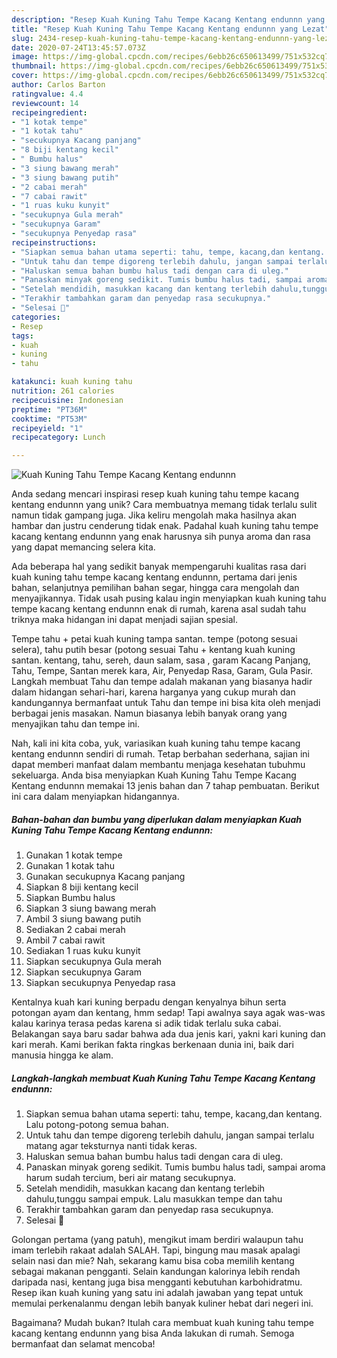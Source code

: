```yaml
---
description: "Resep Kuah Kuning Tahu Tempe Kacang Kentang endunnn yang Lezat"
title: "Resep Kuah Kuning Tahu Tempe Kacang Kentang endunnn yang Lezat"
slug: 2434-resep-kuah-kuning-tahu-tempe-kacang-kentang-endunnn-yang-lezat
date: 2020-07-24T13:45:57.073Z
image: https://img-global.cpcdn.com/recipes/6ebb26c650613499/751x532cq70/kuah-kuning-tahu-tempe-kacang-kentang-endunnn-foto-resep-utama.jpg
thumbnail: https://img-global.cpcdn.com/recipes/6ebb26c650613499/751x532cq70/kuah-kuning-tahu-tempe-kacang-kentang-endunnn-foto-resep-utama.jpg
cover: https://img-global.cpcdn.com/recipes/6ebb26c650613499/751x532cq70/kuah-kuning-tahu-tempe-kacang-kentang-endunnn-foto-resep-utama.jpg
author: Carlos Barton
ratingvalue: 4.4
reviewcount: 14
recipeingredient:
- "1 kotak tempe"
- "1 kotak tahu"
- "secukupnya Kacang panjang"
- "8 biji kentang kecil"
- " Bumbu halus"
- "3 siung bawang merah"
- "3 siung bawang putih"
- "2 cabai merah"
- "7 cabai rawit"
- "1 ruas kuku kunyit"
- "secukupnya Gula merah"
- "secukupnya Garam"
- "secukupnya Penyedap rasa"
recipeinstructions:
- "Siapkan semua bahan utama seperti: tahu, tempe, kacang,dan kentang. Lalu potong-potong semua bahan."
- "Untuk tahu dan tempe digoreng terlebih dahulu, jangan sampai terlalu matang agar teksturnya nanti tidak keras."
- "Haluskan semua bahan bumbu halus tadi dengan cara di uleg."
- "Panaskan minyak goreng sedikit. Tumis bumbu halus tadi, sampai aroma harum sudah tercium, beri air matang secukupnya."
- "Setelah mendidih, masukkan kacang dan kentang terlebih dahulu,tunggu sampai empuk. Lalu masukkan tempe dan tahu"
- "Terakhir tambahkan garam dan penyedap rasa secukupnya."
- "Selesai 🤗"
categories:
- Resep
tags:
- kuah
- kuning
- tahu

katakunci: kuah kuning tahu 
nutrition: 261 calories
recipecuisine: Indonesian
preptime: "PT36M"
cooktime: "PT53M"
recipeyield: "1"
recipecategory: Lunch

---
```



![Kuah Kuning Tahu Tempe Kacang Kentang endunnn](https://img-global.cpcdn.com/recipes/6ebb26c650613499/751x532cq70/kuah-kuning-tahu-tempe-kacang-kentang-endunnn-foto-resep-utama.jpg)

Anda sedang mencari inspirasi resep kuah kuning tahu tempe kacang kentang endunnn yang unik? Cara membuatnya memang tidak terlalu sulit namun tidak gampang juga. Jika keliru mengolah maka hasilnya akan hambar dan justru cenderung tidak enak. Padahal kuah kuning tahu tempe kacang kentang endunnn yang enak harusnya sih punya aroma dan rasa yang dapat memancing selera kita.

Ada beberapa hal yang sedikit banyak mempengaruhi kualitas rasa dari kuah kuning tahu tempe kacang kentang endunnn, pertama dari jenis bahan, selanjutnya pemilihan bahan segar, hingga cara mengolah dan menyajikannya. Tidak usah pusing kalau ingin menyiapkan kuah kuning tahu tempe kacang kentang endunnn enak di rumah, karena asal sudah tahu triknya maka hidangan ini dapat menjadi sajian spesial.

Tempe tahu + petai kuah kuning tampa santan. tempe (potong sesuai selera), tahu putih besar (potong sesuai Tahu + kentang kuah kuning santan. kentang, tahu, sereh, daun salam, sasa , garam Kacang Panjang, Tahu, Tempe, Santan merek kara, Air, Penyedap Rasa, Garam, Gula Pasir. Langkah membuat Tahu dan tempe adalah makanan yang biasanya hadir dalam hidangan sehari-hari, karena harganya yang cukup murah dan kandungannya bermanfaat untuk Tahu dan tempe ini bisa kita oleh menjadi berbagai jenis masakan. Namun biasanya lebih banyak orang yang menyajikan tahu dan tempe ini.


Nah, kali ini kita coba, yuk, variasikan kuah kuning tahu tempe kacang kentang endunnn sendiri di rumah. Tetap berbahan sederhana, sajian ini dapat memberi manfaat dalam membantu menjaga kesehatan tubuhmu sekeluarga. Anda bisa menyiapkan Kuah Kuning Tahu Tempe Kacang Kentang endunnn memakai 13 jenis bahan dan 7 tahap pembuatan. Berikut ini cara dalam menyiapkan hidangannya.

<!--inarticleads1-->

##### Bahan-bahan dan bumbu yang diperlukan dalam menyiapkan Kuah Kuning Tahu Tempe Kacang Kentang endunnn:

1. Gunakan 1 kotak tempe
1. Gunakan 1 kotak tahu
1. Gunakan secukupnya Kacang panjang
1. Siapkan 8 biji kentang kecil
1. Siapkan  Bumbu halus
1. Siapkan 3 siung bawang merah
1. Ambil 3 siung bawang putih
1. Sediakan 2 cabai merah
1. Ambil 7 cabai rawit
1. Sediakan 1 ruas kuku kunyit
1. Siapkan secukupnya Gula merah
1. Siapkan secukupnya Garam
1. Siapkan secukupnya Penyedap rasa


Kentalnya kuah kari kuning berpadu dengan kenyalnya bihun serta potongan ayam dan kentang, hmm sedap! Tapi awalnya saya agak was-was kalau karinya terasa pedas karena si adik tidak terlalu suka cabai. Belakangan saya baru sadar bahwa ada dua jenis kari, yakni kari kuning dan kari merah. Kami berikan fakta ringkas berkenaan dunia ini, baik dari manusia hingga ke alam. 

<!--inarticleads2-->

##### Langkah-langkah membuat Kuah Kuning Tahu Tempe Kacang Kentang endunnn:

1. Siapkan semua bahan utama seperti: tahu, tempe, kacang,dan kentang. Lalu potong-potong semua bahan.
1. Untuk tahu dan tempe digoreng terlebih dahulu, jangan sampai terlalu matang agar teksturnya nanti tidak keras.
1. Haluskan semua bahan bumbu halus tadi dengan cara di uleg.
1. Panaskan minyak goreng sedikit. Tumis bumbu halus tadi, sampai aroma harum sudah tercium, beri air matang secukupnya.
1. Setelah mendidih, masukkan kacang dan kentang terlebih dahulu,tunggu sampai empuk. Lalu masukkan tempe dan tahu
1. Terakhir tambahkan garam dan penyedap rasa secukupnya.
1. Selesai 🤗


Golongan pertama (yang patuh), mengikut imam berdiri walaupun tahu imam terlebih rakaat adalah SALAH. Tapi, bingung mau masak apalagi selain nasi dan mie? Nah, sekarang kamu bisa coba memilih kentang sebagai makanan pengganti. Selain kandungan kalorinya lebih rendah daripada nasi, kentang juga bisa mengganti kebutuhan karbohidratmu. Resep ikan kuah kuning yang satu ini adalah jawaban yang tepat untuk memulai perkenalanmu dengan lebih banyak kuliner hebat dari negeri ini. 

Bagaimana? Mudah bukan? Itulah cara membuat kuah kuning tahu tempe kacang kentang endunnn yang bisa Anda lakukan di rumah. Semoga bermanfaat dan selamat mencoba!
